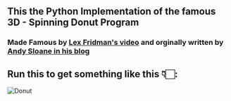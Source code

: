 ## This the Python Implementation of the famous 3D - Spinning Donut Program

### Made Famous by [Lex Fridman's video](https://youtu.be/DEqXNfs_HhY) and orginally written by [Andy Sloane in his blog](https://www.a1k0n.net/about.html)

## Run this to get something like this 👇🏻:
![Donut](https://github.com/AdiNarendra98/Python-Projects/blob/main/04%20Fun%20Side%20Projects/01-Spinning%20Donut/Donut.gif)


